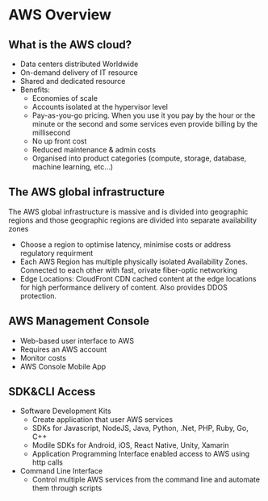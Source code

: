 # AWS Overview
## What is the AWS cloud?
 - Data centers distributed Worldwide
 - On-demand delivery of IT resource
 - Shared and dedicated resource
 - Benefits:
   - Economies of scale
   - Accounts isolated at the hypervisor level
   - Pay-as-you-go pricing. When you use it you pay by the hour or the minute or the second and some services even provide billing by the millisecond 
   - No up front cost
   - Reduced maintenance & admin costs
   - Organised into product categories (compute, storage, database, machine learning, etc...)

## The AWS global infrastructure
The AWS global infrastructure is massive and is divided into geographic regions and those geographic regions are divided into separate availability zones
 - Choose a region to optimise latency, minimise costs or address regulatory requirment
 - Each AWS Region has multiple physically isolated Availability Zones. Connected to each other with fast, orivate fiber-optic networking
 - Edge Locations: CloudFront CDN cached content at the edge locations for high performance delivery of content. Also provides DDOS protection.

## AWS Management Console
 - Web-based user interface to AWS
 - Requires an AWS account
 - Monitor costs
 - AWS Console Mobile App

## SDK&CLI Access
 - Software Development Kits
   - Create application that user AWS services
   - SDKs for Javascript, NodeJS, Java, Python, .Net, PHP, Ruby, Go, C++
   - Modile SDKs for Android, iOS, React Native, Unity, Xamarin
   - Application Programming Interface enabled access to AWS using http calls
 - Command Line Interface
   - Control multiple AWS services from the command line and automate them through scripts